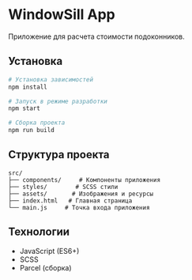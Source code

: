 # WindowSill App

Приложение для расчета стоимости подоконников.

## Установка

```bash
# Установка зависимостей
npm install

# Запуск в режиме разработки
npm start

# Сборка проекта
npm run build
```

## Структура проекта

```
src/
├── components/     # Компоненты приложения
├── styles/        # SCSS стили
├── assets/       # Изображения и ресурсы
├── index.html   # Главная страница
└── main.js     # Точка входа приложения
```

## Технологии

- JavaScript (ES6+)
- SCSS
- Parcel (сборка)
